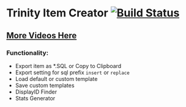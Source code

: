 # Trinity Item Creator [![Build Status](https://travis-ci.com/TrinityItemCreator/TrinityItemCreator.svg?branch=master)](https://travis-ci.com/TrinityItemCreator/TrinityItemCreator)

[More Videos Here](https://www.youtube.com/playlist?list=PLjoy2iZ5z1qeIZseVQ2buYEjyT5zqWUKu)
----------------------------
### Functionality:
- Export item as *.SQL or Copy to Clipboard
- Export setting for sql prefix `insert` or `replace`
- Load default or custom template
- Save custom templates
- DisplayID Finder
- Stats Generator

